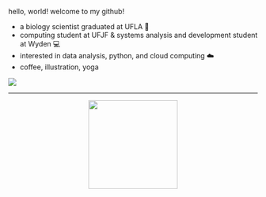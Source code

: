<p> hello, world! welcome to my github! </p>

<ul>
  <li>
    a biology scientist graduated at UFLA 🍄
  </li>
  <li>
    computing student at UFJF & systems analysis and development student at Wyden 💻
  </li>
  <li>
    interested in data analysis, python, and cloud computing ☁️
  </li>
  <li>
    coffee, illustration, yoga
  </li>
</ul>
  
![](https://github.com/chagasdecastro/chagasdecastro/blob/main/Untitled_Artwork.gif)

<div align="center">
  <a href="https://github.com/chagasdecastro">
    <hr>
  <img height="180em" src="https://github-readme-stats.vercel.app/api?username=chagasdecastro&show_icons=true&theme=dracula&include_all_commits=true&count_private=false"/>
</div>

